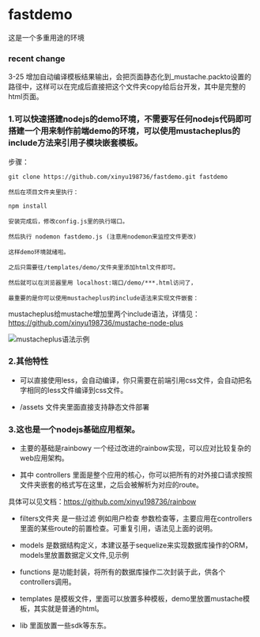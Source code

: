 fastdemo
========
这是一个多重用途的环境

### recent change

3-25 增加自动编译模板结果输出，会把页面静态化到_mustache.packto设置的路径中，这样可以在完成后直接把这个文件夹copy给后台开发，其中是完整的html页面。

### 1.可以快速搭建nodejs的demo环境，不需要写任何nodejs代码即可搭建一个用来制作前端demo的环境，可以使用mustacheplus的include方法来引用子模块嵌套模板。

步骤：

```
git clone https://github.com/xinyu198736/fastdemo.git fastdemo 

然后在项目文件夹里执行：

npm install

安装完成后，修改config.js里的执行端口。

然后执行 nodemon fastdemo.js (注意用nodemon来监控文件更改)

这样demo环境就绪啦。

之后只需要往/templates/demo/文件夹里添加html文件即可。

然后就可以在浏览器里用 localhost:端口/demo/***.html访问了，

最重要的是你可以使用mustacheplus的include语法来实现文件嵌套：

```
mustacheplus给mustache增加里两个include语法，详情见：https://github.com/xinyu198736/mustache-node-plus

![mustacheplus语法示例](http://ww4.sinaimg.cn/mw690/6663ae3cjw1e2u30z76czj.jpg)
### 2.其他特性

* 可以直接使用less，会自动编译，你只需要在前端引用css文件，会自动把名字相同的less文件编译到css文件。

* /assets 文件夹里面直接支持静态文件部署


### 3.这也是一个nodejs基础应用框架。

* 主要的基础是rainbowy 一个经过改进的rainbow实现，可以应对比较复杂的web应用架构。

* 其中 controllers 里面是整个应用的核心，你可以把所有的对外接口请求按照文件夹嵌套的格式写在这里，之后会被解析为对应的route。

具体可以见文档：https://github.com/xinyu198736/rainbow

* filters文件夹 是一些过滤 例如用户检查 参数检查等，主要应用在controllers里面的某些route的前置检查。可重复引用，语法见上面的说明。

* models 是数据结构定义，本建议基于sequelize来实现数据库操作的ORM，models里放置数据定义文件,见示例

* functions 是功能封装，将所有的数据库操作二次封装于此，供各个controllers调用。

* templates 是模板文件，里面可以放置多种模板，demo里放置mustache模板，其实就是普通的html。

* lib 里面放置一些sdk等东东。


